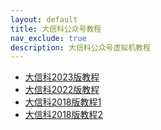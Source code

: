 ```yaml
---
layout: default
title: 大信科公众号教程
nav_exclude: true
description: 大信科公众号虚拟机教程
---
```


+ [大信科2023版教程](https://mp.weixin.qq.com/s/Lsbyk522TbrXagd2Mf_M5w)
+ [大信科2022版教程](https://mp.weixin.qq.com/s/juWtNUnIuFJfXoP_6eKIKg)
+ [大信科2018版教程1](https://mp.weixin.qq.com/s/VuViGzczY0EO2LXF4iuhag)
+ [大信科2018版教程2](https://mp.weixin.qq.com/s/rNx-SyNvt091aCwYqePqsg)